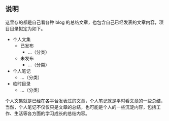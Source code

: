 ## 说明

这里存的都是自己看各种 blog 的总结文章，也包含自己已经发表的文章内容，项目目录拟定为如下。

- 个人文集
  - 已发布
    - ...（分类）
  - 未发布
    - ...（分类）
- 个人笔记
  - ...（分类）
- 临时目录
  - ...（分类）

个人文集就是已经在各平台发表过的文章，个人笔记就是平时看文章的一些总结，当然，个人笔记不仅仅只是文章的总结，也可能是个人的一些沉淀内容，包括工作、生活等各方面的学习成长的总结内容。

